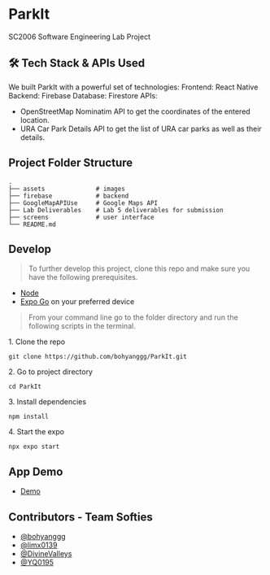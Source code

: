# ParkIt
SC2006 Software Engineering Lab Project

## 🛠️ Tech Stack & APIs Used
We built ParkIt with a powerful set of technologies:
Frontend: React Native
Backend: Firebase
Database: Firestore
APIs: 
- OpenStreetMap Nominatim API to get the coordinates of the entered location.
- URA Car Park Details API to get the list of URA car parks as well as their details.

## Project Folder Structure

```terminal
.
├── assets              # images
├── firebase            # backend
├── GoogleMapAPIUse     # Google Maps API
├── Lab Deliverables    # Lab 5 deliverables for submission
├── screens             # user interface
└── README.md
```

## Develop

> To further develop this project, clone this repo and make sure you have the following prerequisites.

- [Node](https://nodejs.org/en/download/)
- [Expo Go](https://expo.dev/client) on your preferred device

> From your command line go to the folder directory and run the following scripts in the terminal.

1\. Clone the repo

```terminal
git clone https://github.com/bohyanggg/ParkIt.git
```

2\. Go to project directory

```terminal
cd ParkIt
```

3\. Install dependencies

```terminal
npm install
```

4\. Start the expo

```terminal
npx expo start
```

## App Demo

- [Demo](https://youtu.be/5hKf5ObB2pQ)


## Contributors - Team Softies

- [@bohyanggg](https://github.com/bohyanggg)
- [@limx0139](https://github.com/limx0139)
- [@DivineValleys](https://github.com/DivineValleys)
- [@YQ0195](https://github.com/YQ0195)

